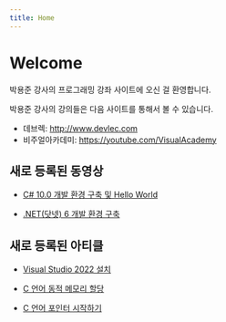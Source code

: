 ```yaml
---
title: Home
---
```


# Welcome

박용준 강사의 프로그래밍 강좌 사이트에 오신 걸 환영합니다. 

박용준 강사의 강의들은 다음 사이트를 통해서 볼 수 있습니다.

- 데브렉: http://www.devlec.com
- 비주얼아카데미: https://youtube.com/VisualAcademy

## 새로 등록된 동영상

- [C# 10.0 개발 환경 구축 및 Hello World](../docs/csharp/csharp-10-helloworld.md)

- [.NET(닷넷) 6 개발 환경 구축 ](../docs/aspnetcore/dotnet-6-install.md)


## 새로 등록된 아티클

- [Visual Studio 2022 설치](./visualstudio/install-visual-studio-kr.md)

- [C 언어 동적 메모리 할당](./c-language/memory-allocation-c.md)

- [C 언어 포인터 시작하기](./c-language/pointer-start-c.md)


